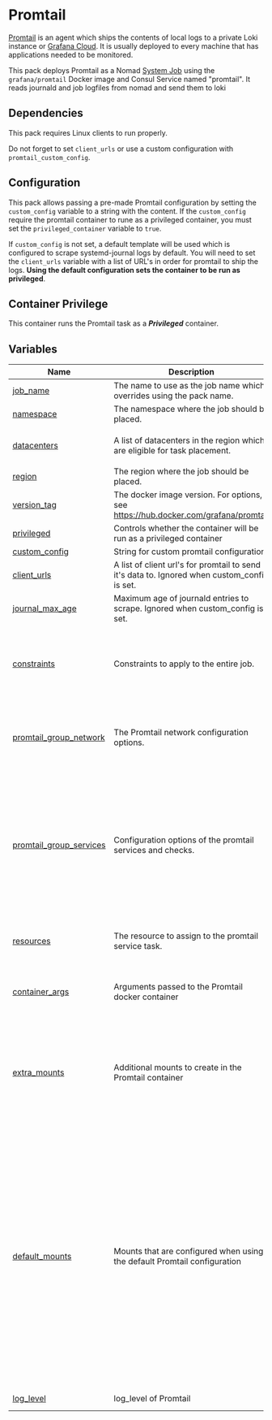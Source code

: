 # Promtail

[Promtail](https://grafana.com/docs/loki/latest/clients/promtail/) is an agent which ships the contents of local logs to a private Loki instance or [Grafana Cloud](https://grafana.com/oss/loki). It is usually deployed to every machine that has applications needed to be monitored.

This pack deploys Promtail as a Nomad [System Job](https://www.nomadproject.io/docs/schedulers#system) using the `grafana/promtail` Docker image and Consul Service named "promtail". It reads journald and job logfiles from nomad and send them to loki

## Dependencies

This pack requires Linux clients to run properly.

Do not forget to set `client_urls` or use a custom configuration with `promtail_custom_config`.

## Configuration

This pack allows passing a pre-made Promtail configuration by setting the `custom_config` variable to a string with the content. If the `custom_config` require the promtail container to rune as a privileged container, you must set the `privileged_container` variable to `true`.

If `custom_config` is not set, a default template will be used which is configured to scrape systemd-journal logs by default. You will need to set the `client_urls` variable with a list of URL's in order for promtail to ship the logs. **Using the default configuration sets the container to be run as privileged**.

## Container Privilege

This container runs the Promtail task as a ***Privileged*** container.

## Variables

| Name | Description | Type | Default | Required |
|------|-------------|------|---------|:--------:|
| <a name="input_job_name"></a> [job\_name](#input\_job\_name) | The name to use as the job name which overrides using the pack name. | `string` | `""` | no |
| <a name="input_namespace"></a> [namespace](#input\_namespace) | The namespace where the job should be placed. | `string` | `"default"` | no |
| <a name="input_datacenters"></a> [datacenters](#input\_datacenters) | A list of datacenters in the region which are eligible for task placement. | `list(string)` | <pre>[<br>  "dc1"<br>]</pre> | no |
| <a name="input_region"></a> [region](#input\_region) | The region where the job should be placed. | `string` | `"global"` | no |
| <a name="input_version_tag"></a> [version\_tag](#input\_version\_tag) | The docker image version. For options, see https://hub.docker.com/grafana/promtail | `string` | `"latest"` | no |
| <a name="input_privileged"></a> [privileged](#input\_privileged) | Controls whether the container will be run as a privileged container | `bool` | `false` | no |
| <a name="input_custom_config"></a> [custom\_config](#input\_custom\_config) | String for custom promtail configuration. | `string` | `""` | no |
| <a name="input_client_urls"></a> [client\_urls](#input\_client\_urls) | A list of client url's for promtail to send it's data to. Ignored when custom\_config is set.| `list(string)` | `[]` | no |
| <a name="input_journal_max_age"></a> [journal\_max\_age](#input\_journal\_max\_age) | Maximum age of journald entries to scrape. Ignored when custom\_config is set. | `string` | `"12h"` | no |
| <a name="input_constraints"></a> [constraints](#input\_constraints) | Constraints to apply to the entire job. | <pre>list(object({<br>    attribute = string<br>    operator  = string<br>    value     = string<br>  }))</pre> | <pre>[<br>  {<br>    "attribute": "${attr.kernel.name}",<br>    "operator": "",<br>    "value": "linux"<br>  }<br>]</pre> | no |
| <a name="input_promtail_group_network"></a> [promtail\_group\_network](#input\_promtail\_group\_network) | The Promtail network configuration options. | <pre>object({<br>    mode  = string<br>    ports = map(number)<br>  })</pre> | <pre>{<br>  "mode": "bridge",<br>  "ports": {<br>    "http": 9090<br>  }<br>}</pre> | no |
| <a name="input_promtail_group_services"></a> [promtail\_group\_services](#input\_promtail\_group\_services) | Configuration options of the promtail services and checks. | <pre>list(object({<br>    service_port_label = string<br>    service_name       = string<br>    service_tags       = list(string)<br>    check_enabled      = bool<br>    check_path         = string<br>    check_interval     = string<br>    check_timeout      = string<br>    upstreams = list(object({<br>      name = string<br>      port = number<br>    }))<br>  }))</pre> | <pre>[<br>  {<br>    "check_enabled": true,<br>    "check_interval": "3s",<br>    "check_path": "/ready",<br>    "check_timeout": "1s",<br>    "service_name": "promtail",<br>    "service_port_label": "http",<br>    "service_tags": [],<br>    "upstreams": []<br>  }<br>]</pre> | no |
| <a name="input_resources"></a> [resources](#input\_resources) | The resource to assign to the promtail service task. | <pre>object({<br>    cpu    = number<br>    memory = number<br>  })</pre> | <pre>{<br>  "cpu": 200,<br>  "memory": 256<br>}</pre> | no |
| <a name="input_container_args"></a> [container\_args](#input\_container\_args) | Arguments passed to the Promtail docker container | `list(string)` | <pre>[<br>  "-config.file=/etc/promtail/promtail-config.yaml",<br>  "-log.level=info"<br>]</pre> | no |
| <a name="input_extra_mounts"></a> [extra\_mounts](#input\_extra\_mounts) | Additional mounts to create in the Promtail container | <pre>list(object({<br>    type     = string<br>    source   = string<br>    target   = string<br>    readonly = bool<br>    bind_options = list(object({<br>      name  = string<br>      value = string<br>    }))<br>  }))</pre> | `[]` | no |
| <a name="input_default_mounts"></a> [default\_mounts](#input\_default\_mounts) | Mounts that are configured when using the default Promtail configuration | <pre>list(object({<br>    type     = string<br>    source   = string<br>    target   = string<br>    readonly = bool<br>    bind_options = list(object({<br>      name  = string<br>      value = string<br>    }))<br>  }))</pre> | <pre>[<br>  {<br>    "bind_options": [<br>      {<br>        "name": "propagation",<br>        "value": "rshared"<br>      }<br>    ],<br>    "readonly": true,<br>    "source": "/var/log/journal",<br>    "target": "/var/log/journal",<br>    "type": "bind"<br>  },<br>  {<br>    "bind_options": [<br>      {<br>        "name": "propagation",<br>        "value": "rshared"<br>      }<br>    ],<br>    "readonly": false,<br>    "source": "/etc/machine-id",<br>    "target": "/etc/machine-id",<br>    "type": "bind"<br>  }<br>]</pre> | no |
| <a name="input_log_level"></a> [log\_level](#input\_log\_level) | log_level of Promtail | <pre>string</pre> | `info` | no |
